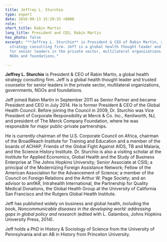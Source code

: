 ```yaml
---
title: Jeffrey L. Sturchio
type: expert
date: 2018-09-13 15:29:33 +0000
role: ''
short_title: Rabin Martin
long_title: President and CEO, Rabin Martin
has_photo: false
excerpt: "**Jeffrey L. Sturchio** is President & CEO of Rabin Martin, a global health
  strategy consulting firm. Jeff is a global health thought leader and trusted counselor
  for senior leaders in the private sector, multilateral organizations, governments,
  NGOs and foundations."

---
```

**Jeffrey L. Sturchio** is President & CEO of Rabin Martin, a global health strategy consulting firm. Jeff is a global health thought leader and trusted counselor for senior leaders in the private sector, multilateral organizations, governments, NGOs and foundations.  
  
Jeff joined Rabin Martin in September 2011 as Senior Partner and became President and CEO in July 2014.  He is former President & CEO of the Global Health Council. Before joining the Council in 2009, Dr. Sturchio was Vice President of Corporate Responsibility at Merck & Co. Inc., Kenilworth, NJ, and president of The Merck Company Foundation, where he was responsible for major public-private partnerships.     
  
He is currently chairman of the U.S. Corporate Council on Africa, chairman of the BroadReach Institute for Training and Education and a member of the boards of ACHAP, Friends of the Global Fight Against AIDS, TB and Malaria, and the Science History Institute.  Dr. Sturchio is also a visiting scholar at the Institute for Applied Economics, Global Health and the Study of Business Enterprise at The Johns Hopkins University; Senior Associate at CSIS; a principal of the Modernizing Foreign Assistance Network; Fellow of the American Association for the Advancement of Science; a member of the Council on Foreign Relations and the Arthur W. Page Society; and an advisor to amfAR, Intrahealth International, the Partnership for Quality Medical Donations, the Global Health Group at the University of California San Francisco and the Rutgers Global Health Institute.   
  
Jeff has published widely on business and global health, including the book, _Noncommunicable diseases in the developing world: addressing gaps in global policy and research_ (edited with L. Galambos, Johns Hopkins University Press, 2014).  
  
Jeff holds a PhD in History & Sociology of Science from the University of Pennsylvania and an AB in History from Princeton University.